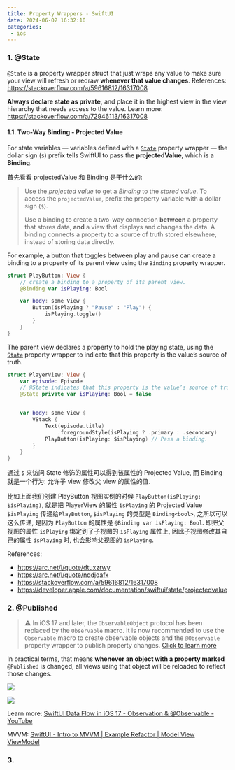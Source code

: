 ```yaml
---
title: Property Wrappers - SwiftUI
date: 2024-06-02 16:32:10
categories:
 - ios
---
```


### 1. @State 

`@State` is a property wrapper struct that just wraps any value to make sure your view will refresh or redraw **whenever that value changes**. References: https://stackoverflow.com/a/59616812/16317008

**Always declare state as private,** and place it in the highest view in the view hierarchy that needs access to the value. Learn more: https://stackoverflow.com/a/72946113/16317008

#### 1.1. Two-Way Binding - Projected Value

For state variables — variables defined with a [`State`](https://developer.apple.com/documentation/SwiftUI/State) property wrapper — the dollar sign (`$`) prefix tells SwiftUI to pass the **projectedValue**, which is a **Binding**. 

首先看看 projectedValue 和 Binding 是干什么的: 

> Use the *projected value* to get a *Binding* to the *stored value*. To access the `projectedValue`, prefix the property variable with a dollar sign (`$`).
>
> Use a binding to create a two-way connection **between** a property that stores data, **and** a view that displays and changes the data. A binding connects a property to a source of truth stored elsewhere, instead of storing data directly.

 For example, a button that toggles between play and pause can create a binding to a property of its parent view using the `Binding` property wrapper. 

```swift
struct PlayButton: View {
    // create a binding to a property of its parent view. 
    @Binding var isPlaying: Bool

    var body: some View {
        Button(isPlaying ? "Pause" : "Play") {
            isPlaying.toggle()
        }
    }
}
```

The parent view declares a property to hold the playing state, using the [`State`](https://developer.apple.com/documentation/swiftui/state) property wrapper to indicate that this property is the value’s source of truth.

```swift
struct PlayerView: View {
    var episode: Episode
    // @State indicates that this property is the value’s source of truth.
    @State private var isPlaying: Bool = false


    var body: some View {
        VStack {
            Text(episode.title)
                .foregroundStyle(isPlaying ? .primary : .secondary)
            PlayButton(isPlaying: $isPlaying) // Pass a binding.
        }
    }
}
```

通过 `$` 来访问 State 修饰的属性可以得到该属性的 Projected Value, 而 Binding 就是一个行为: 允许子 view 修改父 view 的属性的值. 

比如上面我们创建 PlayButton 视图实例的时候 `PlayButton(isPlaying: $isPlaying)`, 就是把 PlayerView 的属性 `isPlaying` 的 Projected Value `$isPlaying` 传递给`PlayButton`, `$isPlaying` 的类型是 `Binding<bool>`, 之所以可以这么传递, 是因为 `PlayButton` 的属性是 `@Binding var isPlaying: Bool`. 即把父视图的属性 `isPlaying` 绑定到了子视图的 `isPlaying` 属性上, 因此子视图修改其自己的属性 `isPlaying` 时, 也会影响父视图的 `isPlaying`. 

References: 

- https://arc.net/l/quote/dtuxzrwy
- https://arc.net/l/quote/nqdjqafx
- https://stackoverflow.com/a/59616812/16317008
- https://developer.apple.com/documentation/swiftui/state/projectedvalue

### 2. @Published

> ⚠️ In iOS 17 and later, the `ObservableObject` protocol has been replaced by the `Observable` macro. It is now recommended to use the `Observable` macro to create observable objects and the `@Observable` property wrapper to publish property changes. [Click to learn more](https://www.youtube.com/watch?v=EK7SthdWV2w&t=306s)

In practical terms, that means **whenever an object with a property marked** `@Published` is changed, all views using that object will be reloaded to reflect those changes.

![](https://pub-2a6758f3b2d64ef5bb71ba1601101d35.r2.dev/blogs/2024/06/429b5b2b4d2b2bb43f74563fa5c27715.jpg)

![](https://pub-2a6758f3b2d64ef5bb71ba1601101d35.r2.dev/blogs/2024/06/02e6f5fb20d45ebdc1f70a677f0d42f4.jpg)

Learn more: [SwiftUI Data Flow in iOS 17 - Observation & @Observable - YouTube](https://www.youtube.com/watch?v=EK7SthdWV2w&t=306s)

MVVM: [SwiftUI - Intro to MVVM | Example Refactor | Model View ViewModel](https://www.youtube.com/watch?v=FwGMU_Grnf8)

### 3. 